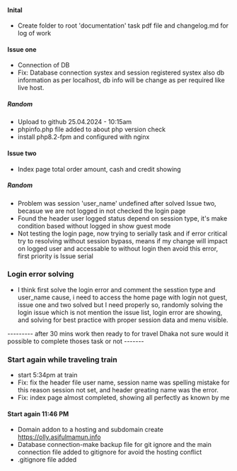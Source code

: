 #### Inital
- Create folder to root 'documentation' task pdf file and changelog.md for log of work

#### Issue one
- Connection of DB
- Fix: Database connection systex and session registered systex also db information as per localhost, db info will be change as per required like live host.

##### Random
- Upload to github 25.04.2024 - 10:15am
- phpinfo.php file added to about php version check
- install php8.2-fpm and configured with nginx

#### Issue two
- Index page total order amount, cash and credit showing

##### Random
- Problem was session 'user_name' undefined after solved Issue two, becasue we are not logged in not checked the login page
- Found the header user logged status depend on session type, it's make condition based without logged in show guest mode
- Not testing the login page, now trying to serially task and if error critical try to resolving without session bypass, means if my change will impact on logged user and accessable to without login then avoid this error, first priority is Issue serial


### Login error solving
- I think first solve the login error and comment the sesstion type and user_name cause, i need to access the home page with login not guest, issue one and two solved but I need properly so, randomly solving the login issue which is not mention the issue list, login error are showing, and solving for best practice with proper session data and menu visible.

--------- after 30 mins work then ready to for travel Dhaka not sure would it possible to complete thoses task or not -------

### Start again while traveling train
- start 5:34pm at train
- Fix: fix the header file user name, session name was spelling mistake for this reason session not set, and header greating name was the error.
- Fix: index page almost completed, showing all perfectly as known by me

#### Start again 11:46 PM
- Domain addon to a hosting and subdomain create https://olly.asifulmamun.info
- Database connection-make backup file for git ignore and the main connection file added to gitignore for avoid the hosting conflict
- .gitignore file added



